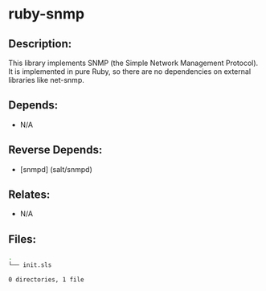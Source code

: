 # ruby-snmp

## Description:

This library implements SNMP (the Simple Network Management Protocol). It is implemented in pure Ruby, so there are no dependencies on external libraries like net-snmp.

## Depends:

  -  N/A

## Reverse Depends:

  -  [snmpd] (salt/snmpd)

## Relates:

  -  N/A

## Files:

```bash
.
└── init.sls

0 directories, 1 file
```
